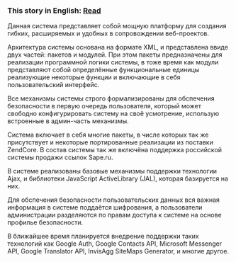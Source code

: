 ### This story in English: [Read](EnglishDescription.md) ###

Данная система представляет собой мощную платформу для создания гибких, расширяемых и удобных в сопровождении веб-проектов.

Архитектура системы основана на формате XML, и представлена ввиде двух частей: пакетов и модулей.
При этом пакеты предназначены для реализации программной логики системы, в тоже время как модули представляют собой определённые функциональные единицы реализующие некоторые функции и включающие в себя пользовательский интерфейс.

Все механизмы системы строго формализированы для обспечения безопасности в первую очередь пользователя, который может свободно конфигурировать систему на своё усмотрение, использую встроенные в админ-часть механизмы.

Система включает в себя многие пакеты, в числе которых так же присутствует и некоторые портированные реализации из поставки ZendCore. В состав системы так же включёна поддержка российской системы продажи ссылок Sape.ru.

В системе реализованы базовые механизмы поддержки технологии Ajax, и библиотеки JavaScript ActiveLibrary (JAL), которая базируется на них.

Для обспечения безопасности пользовательских данных вся важная информация в системе поддаётся шифрования, а пользователи администрации разделяются по правам доступа к системе на основе профилье безопасности.

В ближайшее время планируется внедрение поддержки таких технологий как Google Auth, Google Contacts API, Microsoft Messenger API, Google Translator API, InvisAgg SiteMaps Generator, и многие другое.